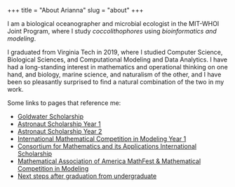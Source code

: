 +++
title = "About Arianna"
slug = "about"
+++

I am a biological oceanographer and microbial ecologist in the MIT-WHOI Joint Program, where I study _coccolithophores_ using _bioinformatics and modeling_.

I graduated from Virginia Tech in 2019, where I studied Computer Science, Biological Sciences, and Computational Modeling and Data Analytics. I have had a long-standing interest in mathematics and operational thinking on one hand, and biology, marine science, and naturalism of the other, and I have been so pleasantly surprised to find a natural combination of the two in my work. 

Some links to pages that reference me:   
* [Goldwater Scholarship][1]
* [Astronaut Scholarship Year 1][2]
* [Astronaut Scholarship Year 2][3]
* [International Mathematical Competition in Modeling Year 1][3]
* [Consortium for Mathematics and its Applications International Scholarship][4]
* [Mathematical Association of America MathFest & Mathematical Competition in Modeling][5]
* [Next steps after graduation from undergraduate][6]

 [1]: https://vtnews.vt.edu/articles/2018/04/Science-arianna_krinos_goldwater_scholar.html
 [2]: https://vtnews.vt.edu/articles/2017/10/Science-arianna_krinos_astronautscholarship.html
 [3]: http://www.comap.com/undergraduate/contests/mcm/contests/2018/results/2018_MCM_Problem_C_Results.pdf
 [4]: http://www.comap.com/undergraduate/contests/mcm/contests/2018/results/2018_COMAP-Scholarship-PR.pdf
 [5]: https://vtnews.vt.edu/articles/2018/10/Science-mathcontest_cmdastudentwinners.html
 [6]: https://vtnews.vt.edu/articles/2019/05/science_senior_profile_2019_aimee_maurais_arianna_krinos.html
 [7]: https://kids.frontiersin.org/article/10.3389/frym.2016.00001
 [8]: http://news.mit.edu/2014/ocean-microbes-display-remarkable-genetic-diversity-0424